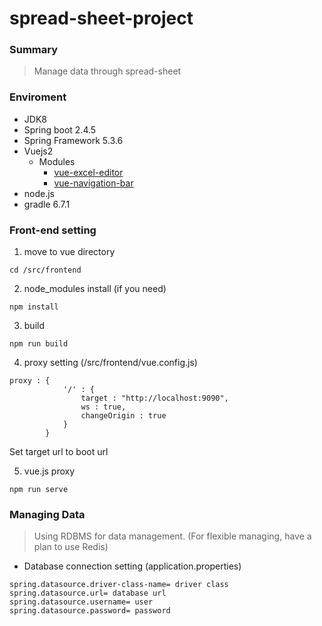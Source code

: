 # spread-sheet-project

### Summary
> Manage data through spread-sheet

### Enviroment 
* JDK8 
* Spring boot 2.4.5
* Spring Framework 5.3.6
* Vuejs2 
    - Modules
        - [vue-excel-editor](https://github.com/cscan/vue-excel-editor)
        - [vue-navigation-bar](https://github.com/johndatserakis/vue-navigation-bar)
* node.js 
* gradle 6.7.1

### Front-end setting

1. move to vue directory
```
cd /src/frontend
```

2. node_modules install (if you need)
```
npm install
```

3. build
```
npm run build
```

4. proxy setting (/src/frontend/vue.config.js)
```
proxy : {
            '/' : {
                target : "http://localhost:9090",
                ws : true,
                changeOrigin : true
            }
        }
```
Set target url to boot url

5. vue.js proxy 
```
npm run serve
```

###  Managing Data
> Using RDBMS for data management. (For flexible managing, have a plan to use Redis)

   - Database connection setting (application.properties)
   ```
   spring.datasource.driver-class-name= driver class
   spring.datasource.url= database url
   spring.datasource.username= user
   spring.datasource.password= password
   ```
    
